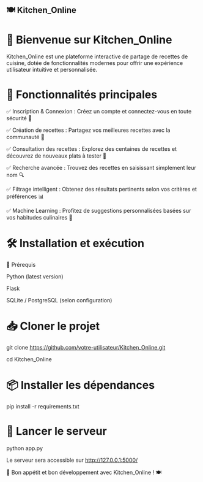 ## 🍽️ Kitchen_Online

# 🚀 Bienvenue sur Kitchen_Online

Kitchen_Online est une plateforme interactive de partage de recettes de cuisine, dotée de fonctionnalités modernes pour offrir une expérience utilisateur intuitive et personnalisée.

# 🎯 Fonctionnalités principales

✅ Inscription & Connexion : Créez un compte et connectez-vous en toute sécurité 🔑

✅ Création de recettes : Partagez vos meilleures recettes avec la communauté 🍲

✅ Consultation des recettes : Explorez des centaines de recettes et découvrez de nouveaux plats à tester 👀

✅ Recherche avancée : Trouvez des recettes en saisissant simplement leur nom 🔍

✅ Filtrage intelligent : Obtenez des résultats pertinents selon vos critères et préférences 📊

✅ Machine Learning : Profitez de suggestions personnalisées basées sur vos habitudes culinaires 🤖

# 🛠️ Installation et exécution

📌 Prérequis

Python (latest version)

Flask

SQLite / PostgreSQL (selon configuration)

# 📥 Cloner le projet

git clone https://github.com/votre-utilisateur/Kitchen_Online.git

cd Kitchen_Online

# 📦 Installer les dépendances

pip install -r requirements.txt

# 🚀 Lancer le serveur

python app.py

Le serveur sera accessible sur http://127.0.0.1:5000/

🚀 Bon appétit et bon développement avec Kitchen_Online ! 🍽️